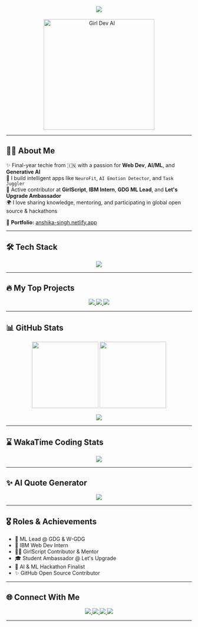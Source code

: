<!-- Hero Section -->
<h1 align="center">
  <img src="https://readme-typing-svg.herokuapp.com?font=Fira+Code&size=28&pause=1000&color=00FFFF&center=true&vCenter=true&width=700&lines=Hi+%F0%9F%91%8B+I'm+Anshika+Singh;Tech+Girl+💻+|+ML+Lead+@GDG+🚀+|+Open+Source+Contributor+🌍;Building+NeuroFit+🧠+|+AI+Explorer+🤖" />
</h1>

<p align="center">
  <img src="https://media.giphy.com/media/3oriO0OEd9QIDdllqo/giphy.gif" width="300" alt="Girl Dev AI" />
</p>

---

## 👩‍💻 About Me

✨ Final-year techie from 🇮🇳 with a passion for **Web Dev**, **AI/ML**, and **Generative AI**  
🧠 I build intelligent apps like `NeuroFit`, `AI Emotion Detector`, and `Task Juggler`  
🤝 Active contributor at **GirlScript**, **IBM Intern**, **GDG ML Lead**, and **Let's Upgrade Ambassador**  
🌍 I love sharing knowledge, mentoring, and participating in global open source & hackathons  

🔗 **Portfolio:** [anshika-singh.netlify.app](https://anshika-singh.netlify.app)

---

## 🛠️ Tech Stack
<div align="center">
  <img src="https://skillicons.dev/icons?i=html,css,js,react,tailwind,bootstrap,python,flask,git,github,vscode,tensorflow,sklearn,postman,figma" />
</div>

---

## 🔥 My Top Projects

<div align="center">

<a href="https://github.com/Anshika09Singh/NeuroFit">
  <img src="https://github-readme-stats.vercel.app/api/pin/?username=Anshika09Singh&repo=NeuroFit&theme=tokyonight&hide_border=true&border_radius=10" />
</a>

<a href="https://github.com/Anshika09Singh/AI-Emotion-Detector">
  <img src="https://github-readme-stats.vercel.app/api/pin/?username=Anshika09Singh&repo=AI-Emotion-Detector&theme=tokyonight&hide_border=true&border_radius=10" />
</a>

<a href="https://github.com/Anshika09Singh/Puzzle-Solver">
  <img src="https://github-readme-stats.vercel.app/api/pin/?username=Anshika09Singh&repo=Puzzle-Solver&theme=tokyonight&hide_border=true&border_radius=10" />
</a>

</div>

---

## 📊 GitHub Stats

<p align="center">
  <img src="https://github-readme-stats.vercel.app/api?username=Anshika09Singh&show_icons=true&theme=tokyonight&hide_border=true&border_radius=20" height="180" />
  <img src="https://streak-stats.demolab.com/?user=Anshika09Singh&theme=tokyonight&hide_border=true&border_radius=20" height="180"/>
</p>

<p align="center">
  <img src="https://github-readme-activity-graph.vercel.app/graph?username=Anshika09Singh&theme=tokyo-night&area=true&hide_border=true" />
</p>

---

## ⌛ WakaTime Coding Stats

<p align="center">
  <img src="https://github-readme-stats.vercel.app/api/wakatime?username=Anshika09Singh&theme=tokyonight&layout=compact&hide_border=true" />
</p>

---

## ✨ AI Quote Generator

<p align="center">
  <img src="https://readme-typing-svg.herokuapp.com?font=Fira+Code&duration=3000&pause=1000&color=00FFAB&center=true&vCenter=true&width=700&lines=Keep+learning+%E2%9C%A8;Keep+building+%F0%9F%94%A5;Stay+curious+%F0%9F%A7%91%E2%80%8D%F0%9F%92%BB;Code.+Debug.+Repeat+%E2%9C%94%EF%B8%8F;AI+is+the+new+electricity+%F0%9F%94%8C" />
</p>

---

## 🎖️ Roles & Achievements

- 🚀 ML Lead @ GDG & W-GDG
- 💼 IBM Web Dev Intern
- 👩‍🏫 GirlScript Contributor & Mentor
- 🎓 Student Ambassador @ Let's Upgrade
- 🧠 AI & ML Hackathon Finalist
- ✨ GitHub Open Source Contributor

---

## 🌐 Connect With Me

<p align="center">
  <a href="https://www.linkedin.com/in/anshika-singh-031b132a5/" target="_blank">
    <img src="https://img.shields.io/badge/-LinkedIn-0077B5?style=for-the-badge&logo=linkedin&logoColor=white" />
  </a>
  <a href="https://leetcode.com/u/Anshika09singh/" target="_blank">
    <img src="https://img.shields.io/badge/-LeetCode-FE8000?style=for-the-badge&logo=LeetCode&logoColor=white" />
  </a>
  <a href="https://github.com/Anshika09Singh" target="_blank">
    <img src="https://img.shields.io/badge/-GitHub-181717?style=for-the-badge&logo=github&logoColor=white" />
  </a>
  <a href="mailto:157716478+123anshi@users.noreply.github.com" target="_blank">
    <img src="https://img.shields.io/badge/-Email-D14836?style=for-the-badge&logo=gmail&logoColor=white" />
  </a>
</p>

---

